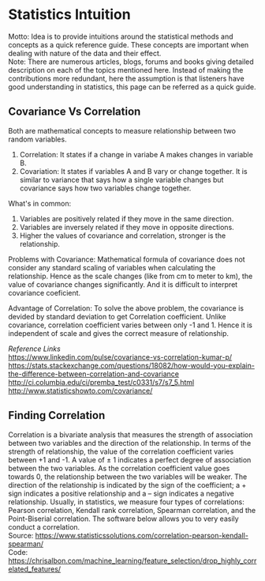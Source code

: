# Statistics Intuition #
Motto: Idea is to provide intuitions around the statistical methods and concepts as a quick reference guide. These concepts are important when dealing with nature of the data and their effect.  
Note: There are numerous articles, blogs, forums and books giving detailed description on each of the topics mentioned here. Instead of making the contributions more redundant, here the assumption is that listeners have good understanding in statistics, this page can be referred as a quick guide.  


## Covariance Vs Correlation ##
Both are mathematical concepts to measure relationship between two random variables.
1. Correlation:
It states if a change in variabe A makes changes in variable B.
2. Covariation:
It states if variables A and B vary or change together. It is similar to variance that says how a single variable changes but covariance says how two variables change together.


What's in common:
1. Variables are positively related if they move in the same direction.
2. Variables are inversely related if they move in opposite directions.
3. Higher the values of covariance and correlation, stronger is the relationship.

Problems with Covariance:
Mathematical formula of covariance does not consider any standard scaling of variables when calculating the relationship. Hence as the scale changes (like from cm to meter to km), the value of covariance changes significantly. And it is difficult to interpret covariance coeficient.

Advantage of Correlation:
To solve the above problem, the covariance is devided by standard deviation to get Correlation coefficient. Unlike covariance, correlation coefficient varies between only -1 and 1. Hence it is independent of scale and gives the correct measure of relationship.

*Reference Links*  
https://www.linkedin.com/pulse/covariance-vs-correlation-kumar-p/  
https://stats.stackexchange.com/questions/18082/how-would-you-explain-the-difference-between-correlation-and-covariance  
http://ci.columbia.edu/ci/premba_test/c0331/s7/s7_5.html  
http://www.statisticshowto.com/covariance/  

## Finding Correlation ##
Correlation is a bivariate analysis that measures the strength of association between two variables and the direction of the relationship.  In terms of the strength of relationship, the value of the correlation coefficient varies between +1 and -1.  A value of ± 1 indicates a perfect degree of association between the two variables.  As the correlation coefficient value goes towards 0, the relationship between the two variables will be weaker.  The direction of the relationship is indicated by the sign of the coefficient; a + sign indicates a positive relationship and a – sign indicates a negative relationship. Usually, in statistics, we measure four types of correlations: Pearson correlation, Kendall rank correlation, Spearman correlation, and the Point-Biserial correlation.  The software below allows you to very easily conduct a correlation.  
Source: https://www.statisticssolutions.com/correlation-pearson-kendall-spearman/  
Code: https://chrisalbon.com/machine_learning/feature_selection/drop_highly_correlated_features/  
